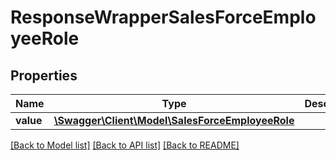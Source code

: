 # ResponseWrapperSalesForceEmployeeRole

## Properties
Name | Type | Description | Notes
------------ | ------------- | ------------- | -------------
**value** | [**\Swagger\Client\Model\SalesForceEmployeeRole**](SalesForceEmployeeRole.md) |  | [optional] 

[[Back to Model list]](../../README.md#documentation-for-models) [[Back to API list]](../../README.md#documentation-for-api-endpoints) [[Back to README]](../../README.md)

